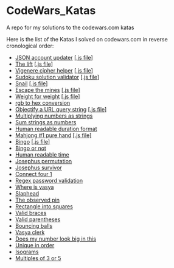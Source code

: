 # CodeWars_Katas
A repo for my solutions to the codewars.com katas

Here is the list of the Katas I solved on codewars.com in reverse cronological order:

- [JSON account updater](https://www.codewars.com/kata/json-account-updater/train/javascript) [[.js file]](https://github.com/MarcoSantonastasi/CodeWars_Katas/blob/4de5cdf27807a7ae1b18a1e754fa6cb83d001da1/json-account-updater.js#L3)
- [The lift](https://www.codewars.com/kata/the-lift/train/javascript) [[.js file]](https://github.com/MarcoSantonastasi/CodeWars_Katas/blob/bf1cc90a16db614c52c894852eee62b2c86dbed9/the-lift.js#L3)
- [Vigenere cipher helper](https://www.codewars.com/kata/vigenere-cipher-helper/train/javascript) [[.js file]](https://github.com/MarcoSantonastasi/CodeWars_Katas/blob/d8aa651ee301497f1ec25e91945d73b8f80cb80a/vigenere-cipher-helper.js#L3)
- [Sudoku solution validator](https://www.codewars.com/kata/sudoku-solution-validator/train/javascript) [[.js file]](https://github.com/MarcoSantonastasi/CodeWars_Katas/blob/baa66e2f45c6b95c2ca38e7d84c56ae348e2e95c/sudoku-solution-validator.js#L3)
- [Snail](https://www.codewars.com/kata/snail/train/javascript) [[.js file]](https://github.com/MarcoSantonastasi/CodeWars_Katas/blob/25babea8585de2c5d933a972efa0c1476044cddc/snail.js#L3)
- [Escape the mines](https://www.codewars.com/kata/escape-the-mines/train/javascript) [[.js file]](https://github.com/MarcoSantonastasi/CodeWars_Katas/blob/28b1b2829d9f1c675a1de6c1eb251a3055a4d6d8/escape-the-mines.js#L3)
- [Weight for weight](https://www.codewars.com/kata/weight-for-weight/train/javascript) [[.js file]](https://github.com/MarcoSantonastasi/CodeWars_Katas/blob/c3bd8c51ad4492919a2aeda96f02970332586815/weight-for-weight.js#L3)
- [rgb to hex conversion](https://www.codewars.com/kata/rgb-to-hex-conversion/train/javascript)
- [Objectify a URL query string](https://www.codewars.com/kata/objectify-a-url-query-string/train/javascript) [[.js file]](https://github.com/MarcoSantonastasi/CodeWars_Katas/blob/1190e0a4639d9dd1bd4e35c32393d5045656d9c0/objectify-a-url-query-string.js#L3)
- [Multiplying numbers as strings](https://www.codewars.com/kata/multiplying-numbers-as-strings/train/javascript)
- [Sum strings as numbers](https://www.codewars.com/kata/sum-strings-as-numbers/train/javascript)
- [Human readable duration format](https://www.codewars.com/kata/human-readable-duration-format/train/javascript)
- [Mahjong #1 pure hand](https://www.codewars.com/kata/mahjong-number-1-pure-hand/train/javascript) [[.js file]](https://github.com/MarcoSantonastasi/CodeWars_Katas/blob/7ec6d3529985c13809717b5e7e24694360af331b/mahjong-number-1-pure-hand.js#L3)
- [Bingo](https://www.codewars.com/kata/bingo/train/javascript) [[.js file]](https://github.com/MarcoSantonastasi/CodeWars_Katas/blob/c86b977d870ed1a538aa199ed54ebf17452f51c0/bingo.js#L3)
- [Bingo or not](https://www.codewars.com/kata/bingo-or-not/train/javascript)
- [Human readable time](https://www.codewars.com/kata/human-readable-time/train/javascript)
- [Josephus permutation](https://www.codewars.com/kata/josephus-permutation/train/javascript)
- [Josephus survivor](https://www.codewars.com/kata/josephus-survivor/train/javascript)
- [Connect four 1](https://www.codewars.com/kata/connect-four-1/train/javascript)
- [Regex password validation](https://www.codewars.com/kata/regex-password-validation/train/javascript)
- [Where is vasya](https://www.codewars.com/kata/where-is-vasya/train/javascript)
- [Slaphead](https://www.codewars.com/kata/slaphead/train/javascript)
- [The observed pin](https://www.codewars.com/kata/the-observed-pin/train/javascript)
- [Rectangle into squares](https://www.codewars.com/kata/rectangle-into-squares/train/javascript)
- [Valid braces](https://www.codewars.com/kata/valid-braces/train/javascript)
- [Valid parentheses](https://www.codewars.com/kata/valid-parentheses/train/javascript)
- [Bouncing balls](https://www.codewars.com/kata/bouncing-balls/train/javascript)
- [Vasya clerk](https://www.codewars.com/kata/vasya-clerk/train/javascript)
- [Does my number look big in this](https://www.codewars.com/kata/does-my-number-look-big-in-this/train/javascript)
- [Unique in order](https://www.codewars.com/kata/unique-in-order/train/javascript)
- [Isograms](https://www.codewars.com/kata/isograms/train/javascript)
- [Multiples of 3 or 5](https://www.codewars.com/kata/multiples-of-3-or-5/train/javascript)
